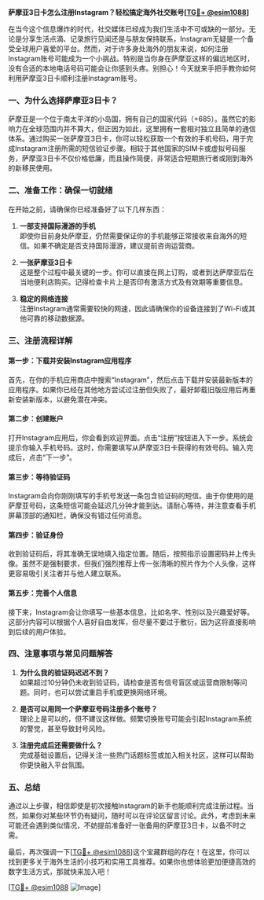 **萨摩亚3日卡怎么注册Instagram？轻松搞定海外社交账号[[TG💪+ @esim1088](https://t.me/s/esim1088)]**

在当今这个信息爆炸的时代，社交媒体已经成为我们生活中不可或缺的一部分。无论是分享生活点滴、记录旅行见闻还是与朋友保持联系，Instagram无疑是一个备受全球用户喜爱的平台。然而，对于许多身处海外的朋友来说，如何注册Instagram账号可能成为一个小挑战。特别是当你身在萨摩亚这样的偏远地区时，没有合适的本地电话号码可能会让你感到头疼。别担心！今天就来手把手教你如何利用萨摩亚3日卡顺利注册Instagram账号。

### **一、为什么选择萨摩亚3日卡？**

萨摩亚是一个位于南太平洋的小岛国，拥有自己的国家代码（+685）。虽然它的影响力在全球范围内并不算大，但正因为如此，这里拥有一套相对独立且简单的通信体系。通过购买一张萨摩亚3日卡，你可以轻松获取一个有效的手机号码，用于完成Instagram注册所需的短信验证步骤。相较于其他国家的SIM卡或虚拟号码服务，萨摩亚3日卡不仅价格低廉，而且操作简便，非常适合短期旅行者或刚到海外的新移民使用。

### **二、准备工作：确保一切就绪**

在开始之前，请确保你已经准备好了以下几样东西：

1. **一部支持国际漫游的手机**  
   即使你目前身处萨摩亚，仍然需要保证你的手机能够正常接收来自海外的短信。如果不确定是否支持国际漫游，建议提前咨询运营商。

2. **一张萨摩亚3日卡**  
   这是整个过程中最关键的一步。你可以直接在网上订购，或者到达萨摩亚后在当地便利店购买。记得检查卡片上是否印有激活方式及有效期等重要信息。

3. **稳定的网络连接**  
   注册Instagram通常需要较快的网速，因此请确保你的设备连接到了Wi-Fi或其他可靠的移动数据源。

### **三、注册流程详解**

#### **第一步：下载并安装Instagram应用程序**
首先，在你的手机应用商店中搜索“Instagram”，然后点击下载并安装最新版本的应用程序。如果你已经在其他地方尝试过注册但失败了，最好卸载旧版应用后再重新安装新版本，以避免潜在冲突。

#### **第二步：创建账户**
打开Instagram应用后，你会看到欢迎界面。点击“注册”按钮进入下一步。系统会提示你输入手机号码。这时，你需要填写从萨摩亚3日卡获得的有效号码。输入完成后，点击“下一步”。

#### **第三步：等待验证码**
Instagram会向你刚刚填写的手机号发送一条包含验证码的短信。由于你使用的是萨摩亚号码，这条短信可能会延迟几分钟才能到达。请耐心等待，并注意查看手机屏幕顶部的通知栏，确保没有错过任何消息。

#### **第四步：验证身份**
收到验证码后，将其准确无误地填入指定位置。随后，按照指示设置密码并上传头像。虽然不是强制要求，但我们强烈推荐上传一张清晰的照片作为个人头像，这样更容易吸引关注者并与他人建立联系。

#### **第五步：完善个人信息**
接下来，Instagram会让你填写一些基本信息，比如名字、性别以及兴趣爱好等。这部分内容可以根据个人喜好自由发挥，但尽量不要过于敷衍，因为这将直接影响到后续的用户体验。

### **四、注意事项与常见问题解答**

1. **为什么我的验证码迟迟不到？**  
   如果超过10分钟仍未收到验证码，请检查是否有信号盲区或运营商限制等问题。同时，也可以尝试重启手机或更换网络环境。

2. **是否可以用同一个萨摩亚号码注册多个账号？**  
   理论上是可以的，但不建议这样做。频繁切换账号可能会引起Instagram系统的警觉，甚至导致封号风险。

3. **注册完成后还需要做什么？**  
   完成基础设置后，记得关注一些热门话题标签或加入相关社区，这样可以帮助你更快融入平台氛围。

### **五、总结**

通过以上步骤，相信即使是初次接触Instagram的新手也能顺利完成注册过程。当然，如果你对某些环节仍有疑问，随时可以在评论区留言讨论。此外，考虑到未来可能还会遇到类似情况，不妨提前准备好一张备用的萨摩亚3日卡，以备不时之需。

最后，再次强调一下[[TG💪+ @esim1088](https://t.me/s/esim1088)]这个宝藏群组的存在！在这里，你可以找到更多关于海外生活的小技巧和实用工具推荐。如果你也想体验更加便捷高效的数字生活方式，那就快来加入吧！

[[TG💪+ @esim1088](https://t.me/s/esim1088) ![Image](https://i.postimg.cc/4NQfJmqS/Snipaste-2025-05-13-00-14-12.png)]